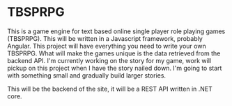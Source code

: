 # TBSPRPG

This is a game engine for text based online single player role playing games (TBSPRPG).  This will be written in a Javascript framework, probably Angular.  This project will have everything you need to write your own TBSPRPG.  What will make the games unique is the data retrieved from the backend API.  I'm currently working on the story for my game, work will pickup on this project when I have the story nailed down.  I'm going to start with something small and gradually build larger stories.

This will be the backend of the site, it will be a REST API written in .NET core.